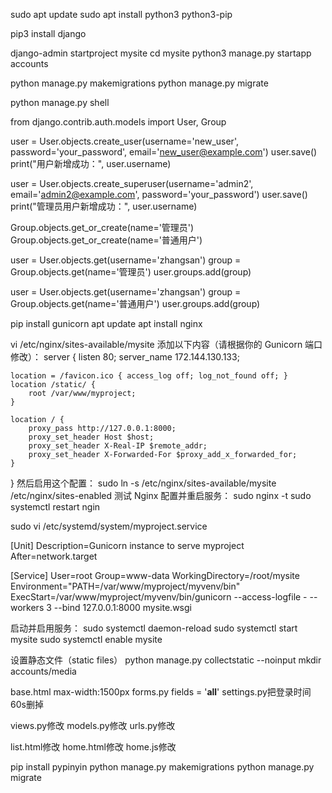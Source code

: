 sudo apt update
sudo apt install python3 python3-pip

pip3 install django

django-admin startproject mysite
cd mysite
python3 manage.py startapp accounts

python manage.py makemigrations
python manage.py migrate

python manage.py shell


from django.contrib.auth.models import User, Group

user = User.objects.create_user(username='new_user', password='your_password', email='new_user@example.com')
user.save()
print("用户新增成功：", user.username)

user = User.objects.create_superuser(username='admin2', email='admin2@example.com', password='your_password')
user.save()
print("管理员用户新增成功：", user.username)

Group.objects.get_or_create(name='管理员')
Group.objects.get_or_create(name='普通用户')

user = User.objects.get(username='zhangsan')
group = Group.objects.get(name='管理员')
user.groups.add(group)

user = User.objects.get(username='zhangsan')
group = Group.objects.get(name='普通用户')
user.groups.add(group)

pip install gunicorn
apt update
apt install nginx

vi /etc/nginx/sites-available/mysite
添加以下内容（请根据你的 Gunicorn 端口修改）：
server {
    listen 80;
    server_name 172.144.130.133;

    location = /favicon.ico { access_log off; log_not_found off; }
    location /static/ {
        root /var/www/myproject;
    }

    location / {
        proxy_pass http://127.0.0.1:8000;
        proxy_set_header Host $host;
        proxy_set_header X-Real-IP $remote_addr;
        proxy_set_header X-Forwarded-For $proxy_add_x_forwarded_for;
    }
}
然后启用这个配置：
sudo ln -s /etc/nginx/sites-available/mysite /etc/nginx/sites-enabled
测试 Nginx 配置并重启服务：
sudo nginx -t
sudo systemctl restart ngin

sudo vi /etc/systemd/system/myproject.service

[Unit]
Description=Gunicorn instance to serve myproject
After=network.target

[Service]
User=root
Group=www-data
WorkingDirectory=/root/mysite
Environment="PATH=/var/www/myproject/myvenv/bin"
ExecStart=/var/www/myproject/myvenv/bin/gunicorn --access-logfile - --workers 3 --bind 127.0.0.1:8000 mysite.wsgi


启动并启用服务：
sudo systemctl daemon-reload
sudo systemctl start mysite
sudo systemctl enable mysite


设置静态文件（static files）
python manage.py collectstatic --noinput
mkdir accounts/media


base.html  max-width:1500px
forms.py fields = '__all__'
settings.py把登录时间60s删掉

views.py修改
models.py修改
urls.py修改

list.html修改
home.html修改
home.js修改


pip install pypinyin
python manage.py makemigrations
python manage.py migrate

